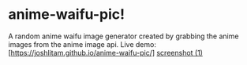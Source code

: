 # anime-waifu-pic!
A random anime waifu image generator created by grabbing the anime images from the anime image api.
Live demo: [https://joshlitam.github.io/anime-waifu-pic/]
[screenshot (1)](https://github.com/joshlitam/anime-waifu-pic/assets/74515811/0354413c-0d38-420f-ac18-806118b11497)
